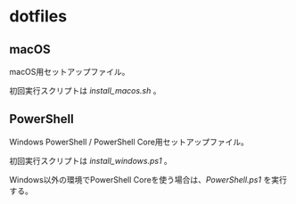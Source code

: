 ﻿# dotfiles

## macOS

macOS用セットアップファイル。

初回実行スクリプトは _install_macos.sh_ 。

## PowerShell

Windows PowerShell / PowerShell Core用セットアップファイル。

初回実行スクリプトは _install_windows.ps1_ 。

Windows以外の環境でPowerShell Coreを使う場合は、_PowerShell.ps1_ を実行する。

